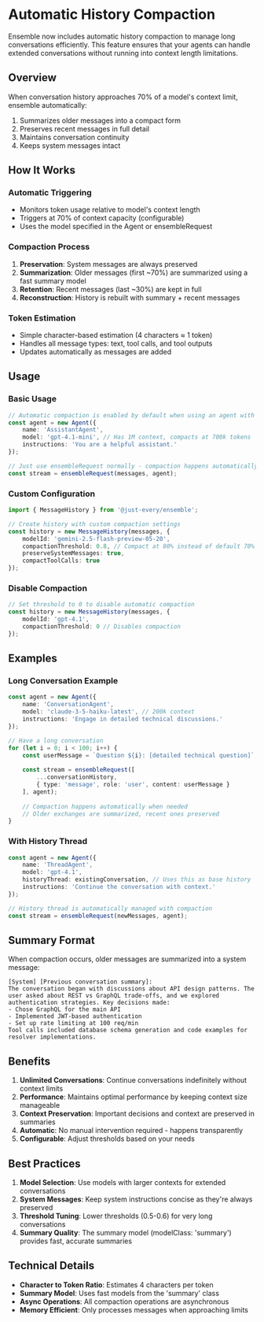 # Automatic History Compaction

Ensemble now includes automatic history compaction to manage long conversations efficiently. This feature ensures that your agents can handle extended conversations without running into context length limitations.

## Overview

When conversation history approaches 70% of a model's context limit, ensemble automatically:
1. Summarizes older messages into a compact form
2. Preserves recent messages in full detail
3. Maintains conversation continuity
4. Keeps system messages intact

## How It Works

### Automatic Triggering
- Monitors token usage relative to model's context length
- Triggers at 70% of context capacity (configurable)
- Uses the model specified in the Agent or ensembleRequest

### Compaction Process
1. **Preservation**: System messages are always preserved
2. **Summarization**: Older messages (first ~70%) are summarized using a fast summary model
3. **Retention**: Recent messages (last ~30%) are kept in full
4. **Reconstruction**: History is rebuilt with summary + recent messages

### Token Estimation
- Simple character-based estimation (4 characters ≈ 1 token)
- Handles all message types: text, tool calls, and tool outputs
- Updates automatically as messages are added

## Usage

### Basic Usage
```typescript
// Automatic compaction is enabled by default when using an agent with a model
const agent = new Agent({
    name: 'AssistantAgent',
    model: 'gpt-4.1-mini', // Has 1M context, compacts at 700k tokens
    instructions: 'You are a helpful assistant.'
});

// Just use ensembleRequest normally - compaction happens automatically
const stream = ensembleRequest(messages, agent);
```

### Custom Configuration
```typescript
import { MessageHistory } from '@just-every/ensemble';

// Create history with custom compaction settings
const history = new MessageHistory(messages, {
    modelId: 'gemini-2.5-flash-preview-05-20',
    compactionThreshold: 0.8, // Compact at 80% instead of default 70%
    preserveSystemMessages: true,
    compactToolCalls: true
});
```

### Disable Compaction
```typescript
// Set threshold to 0 to disable automatic compaction
const history = new MessageHistory(messages, {
    modelId: 'gpt-4.1',
    compactionThreshold: 0 // Disables compaction
});
```

## Examples

### Long Conversation Example
```typescript
const agent = new Agent({
    name: 'ConversationAgent',
    model: 'claude-3-5-haiku-latest', // 200k context
    instructions: 'Engage in detailed technical discussions.'
});

// Have a long conversation
for (let i = 0; i < 100; i++) {
    const userMessage = `Question ${i}: [detailed technical question]`;
    
    const stream = ensembleRequest([
        ...conversationHistory,
        { type: 'message', role: 'user', content: userMessage }
    ], agent);
    
    // Compaction happens automatically when needed
    // Older exchanges are summarized, recent ones preserved
}
```

### With History Thread
```typescript
const agent = new Agent({
    name: 'ThreadAgent',
    model: 'gpt-4.1',
    historyThread: existingConversation, // Uses this as base history
    instructions: 'Continue the conversation with context.'
});

// History thread is automatically managed with compaction
const stream = ensembleRequest(newMessages, agent);
```

## Summary Format

When compaction occurs, older messages are summarized into a system message:

```
[System] [Previous conversation summary]:
The conversation began with discussions about API design patterns. The user asked about REST vs GraphQL trade-offs, and we explored authentication strategies. Key decisions made:
- Chose GraphQL for the main API
- Implemented JWT-based authentication
- Set up rate limiting at 100 req/min
Tool calls included database schema generation and code examples for resolver implementations.
```

## Benefits

1. **Unlimited Conversations**: Continue conversations indefinitely without context limits
2. **Performance**: Maintains optimal performance by keeping context size manageable
3. **Context Preservation**: Important decisions and context are preserved in summaries
4. **Automatic**: No manual intervention required - happens transparently
5. **Configurable**: Adjust thresholds based on your needs

## Best Practices

1. **Model Selection**: Use models with larger contexts for extended conversations
2. **System Messages**: Keep system instructions concise as they're always preserved
3. **Threshold Tuning**: Lower thresholds (0.5-0.6) for very long conversations
4. **Summary Quality**: The summary model (modelClass: 'summary') provides fast, accurate summaries

## Technical Details

- **Character to Token Ratio**: Estimates 4 characters per token
- **Summary Model**: Uses fast models from the 'summary' class
- **Async Operations**: All compaction operations are asynchronous
- **Memory Efficient**: Only processes messages when approaching limits